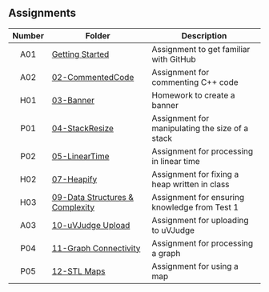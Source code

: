 ## Assignments

| Number | Folder | Description |
| :----: | ------ | ----------- |
|   A01   | [Getting Started](https://github.com/sgilliland/3013-ALG-Gilliland/blob/master/README.md) |   Assignment to get familiar with GitHub   |
|   A02   | [02-CommentedCode](https://github.com/sgilliland/3013-ALG-Gilliland/tree/master/Assignments/02-CommentedCode) | Assignment for commenting C++ code |
|   H01   | [03-Banner](https://github.com/sgilliland/3013-ALG-Gilliland/tree/master/Assignments/Homework/Banner) |   Homework to create a banner   |
|   P01   | [04-StackResize](https://github.com/sgilliland/3013-ALG-Gilliland/tree/master/Assignments/04-StackResize) | Assignment for manipulating the size of a stack |
|   P02   | [05-LinearTime](https://github.com/sgilliland/3013-ALG-Gilliland/tree/master/Assignments/05-LinearTime) | Assignment for processing in linear time |
|   H02   | [07-Heapify](https://github.com/sgilliland/3013-ALG-Gilliland/tree/master/Assignments/Homework) | Assignment for fixing a heap written in class |
|   H03   | [09-Data Structures & Complexity](https://github.com/sgilliland/3013-ALG-Gilliland/tree/master/Assignments/H03) | Assignment for ensuring knowledge from Test 1 |
|   A03   | [10-uVJudge Upload](https://github.com/sgilliland/3013-ALG-Gilliland/tree/master/Assignments/11172) | Assignment for uploading to uVJudge |
|   P04   | [11-Graph Connectivity](https://github.com/sgilliland/3013-ALG-Gilliland/tree/master/Assignments/README.md) | Assignment for processing a graph |
|   P05   | [12-STL Maps](https://github.com/sgilliland/3013-ALG-Gilliland/tree/master/Assignments/README.md) | Assignment for using a map |